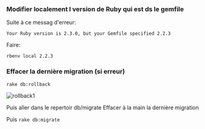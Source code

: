 ### Modifier localement l version de Ruby qui est ds le gemfile

Suite à ce messag d'erreur:

```Your Ruby version is 2.3.0, but your Gemfile specified 2.2.3```

Faire:

```rbenv local 2.2.3```

### Effacer la dernière migration (si erreur)

```rake db:rollback```

![rollback1](https://cloud.githubusercontent.com/assets/10654877/12946381/4a31c5ea-cff4-11e5-9dcc-622998353e2c.jpg)

Puis aller dans le repertoir db/migrate
Effacer à la main la dernière migration

Puis ```rake db:migrate```
